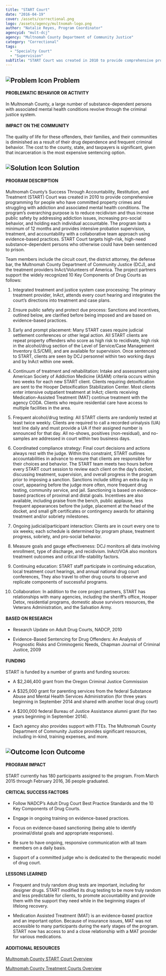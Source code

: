 ```yaml
---
title: "START Court"
date: "2016-04-19"
cover: /assets/correctional.png
logo: /assets/agency/multnomah-logo.png
author: "Natalie Reyes, Program Coordinator"
agencyid: "mult-dcj"
agency: "Multnomah County Department of Community Justice"
category: "Correctional"
tags:
  - "Specialty Court"
  - "Supervision"
subTitle: "START Court was created in 2010 to provide comprehensive programming for people who have committed property crimes and struggling with addiction and associated mental health conditions."
---
```


## ![Problem Icon](https://github.com/google/material-design-icons/raw/master/alert/1x_web/ic_error_outline_black_48dp.png "Problem") Problem

#### PROBLEMATIC BEHAVIOR OR ACTIVITY

In Multnomah County, a large number of substance-dependent persons with associated mental health conditions revolve through the criminal justice system.

#### IMPACT ON THE COMMUNITY

The quality of life for these offenders, their families, and their communities is diminished as a result of their drug dependence and frequent criminal behavior. The cost to the county, state, and taxpayers is significant, given that incarceration is the most expensive sentencing option.

## ![Solution Icon](https://github.com/google/material-design-icons/raw/master/action/1x_web/ic_lightbulb_outline_black_48dp.png "Solution") Solution

#### PROGRAM DESCRIPTION

Multnomah County’s Success Through Accountability, Restitution, and Treatment (START) Court was created in 2010 to provide comprehensive programming for people who have committed property crimes and struggling with addiction and associated mental health conditions. The program’s overarching purpose is to reduce recidivism and thus increase public safety by addressing addiction issues, increasing pro-social behavior, and holding each individual accountable. The program lasts a minimum of 12 months and provides intensive probation supervision, treatment, and accountability with a collaborative team approach using evidence-based practices. START Court targets high-risk, high-need substance-dependent persons who otherwise could have been sentenced to prison.

Team members include the circuit court, the district attorney, the defense bar, the Multnomah County Department of Community Justice (DCJ), and the treatment providers InAct/Volunteers of America. The project partners support the widely recognized 10 Key Components of Drug Courts as follows:

1. Integrated treatment and justice system case processing: The primary treatment provider, InAct, attends every court hearing and integrates the court’s directions into treatment and case plans.

2. Ensure public safety and protect due process: Sanctions and incentives, outlined below, are clarified before being imposed and are based on evidence-based practices.

3. Early and prompt placement: Many START cases require judicial settlement conferences or other legal action. All START clients are repeat property offenders who score as high risk to recidivate, high risk in the alcohol/drug section of the Level of Service/Case Management Inventory (LS/CMI), and are available for supervision. Once sentenced to START, clients are seen by DCJ personnel within two working days and by InAct within one week.

4. Continuum of treatment and rehabilitation: Intake and assessment using American Society of Addiction Medicine (ASAM) criteria occurs within two weeks for each new START client. Clients requiring detoxification are sent to the Hooper Detoxification Stabilization Center. Most clients enter intensive outpatient treatment at InAct; clients receiving Medication-Assisted Treatment (MAT) continue treatment with the agency CODA. Clients who require residential care have access to multiple facilities in the area.

5. Frequent alcohol/drug testing: All START clients are randomly tested at least twice weekly. Clients are required to call a recorded urinalysis (UA) test line daily and must provide a UA if their assigned number is announced for that day. All no-shows, positives (non-residual), and no-samples are addressed in court within two business days.

6. Coordinated compliance strategy: Final court decisions and actions always rest with the judge. Within this constraint, START outlines accountabilities in advance to ensure that clients are responsible for their choices and behavior. The START team meets two hours before every START court session to review each client on the day’s docket, discussing treatment, supervision, and overall progress in the program prior to imposing a sanction. Sanctions include sitting an extra day in court, appearing before the judge more often, more frequent drug testing, community service, and jail. Sanctioning is based on evidence-based practices of proximal and distal goals. Incentives are also available, including praise from the bench, public applause, less frequent appearances before the judge, placement at the head of the docket, and small gift certificates or contingency awards for attaining treatment and/or sobriety milestones.

7. Ongoing judicial/participant interaction: Clients are in court every one to six weeks; each schedule is determined by program phase, treatment progress, sobriety, and pro-social behavior.

8. Measure goals and gauge effectiveness: DCJ monitors all data involving enrollment, type of discharge, and recidivism. InAct/VOA also monitors treatment outcomes and critical life-stability factors.

9. Continuing education: START staff participate in continuing education, local treatment court hearings, and annual national drug court conferences, They also travel to other drug courts to observe and replicate components of successful programs.

10. Collaboration: In addition to the core project partners, START has relationships with many agencies, including the sheriff’s office, Hooper Detox, residential programs, domestic abuse survivors resources, the Veterans Administration, and the Salvation Army.

#### BASED ON RESEARCH

* Research Update on Adult Drug Courts, NADCP, 2010

* Evidence-Based Sentencing for Drug Offenders: An Analysis of Prognostic Risks and Criminogenic Needs, Chapman Journal of Criminal Justice, 2009

#### FUNDING

START is funded by a number of grants and funding sources:

* A $2,246,400 grant from the Oregon Criminal Justice Commission

* A $325,000 grant for parenting services from the federal Substance Abuse and Mental Health Services Administration (for three years beginning in September 2014 and shared with another local drug court)

* A $200,000 federal Bureau of Justice Assistance alumni grant (for two years beginning in September 2014).

* Each agency also provides support with FTEs. The Multnomah County Department of Community Justice provides significant resources, including in-kind, training expenses, and more.

## ![Outcome Icon](https://github.com/google/material-design-icons/raw/master/action/1x_web/ic_view_list_black_48dp.png "Outcome") Outcome

#### PROGRAM IMPACT

START currently has 180 participants assigned to the program. From March 2015 through February 2016, 36 people graduated.

#### CRITICAL SUCCESS FACTORS

* Follow NADCP’s Adult Drug Court Best Practice Standards and the 10 Key Components of Drug Courts.

* Engage in ongoing training on evidence-based practices.

* Focus on evidence-based sanctioning (being able to identify proximal/distal goals and appropriate responses).

* Be sure to have ongoing, responsive communication with all team members on a daily basis.

* Support of a committed judge who is dedicated to the therapeutic model of drug court.

#### LESSONS LEARNED

* Frequent and truly random drug tests are important, including for designer drugs. START modified its drug testing to be more truly random and less predictable for clients, to promote accountability and provide them with the support they need while in the beginning stages of lifelong recovery.

* Medication Assisted Treatment (MAT) is an evidence-based practice and an important option. Because of insurance issues, MAT was not accessible to many participants during the early stages of the program. START now has access to and a close relationship with a MAT provider for various medications.

#### ADDITIONAL RESOURCES

[Multnomah County START Court Overview](https://multco.us/dcj-adult/start)

[Multnomah County Treatment Courts Overview](https://www.courts.oregon.gov/courts/multnomah/programs-services/Pages/treatment-courts.aspx)
